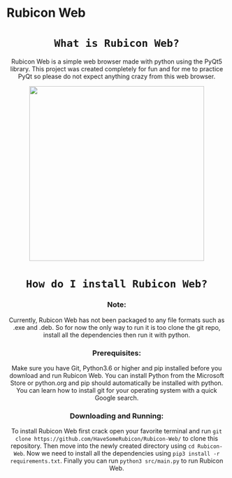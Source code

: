 <h1 align="left">Rubicon Web</h1>


<p align="center">
  <h1 align="center">
    <code>What is Rubicon Web?</code>
  </h1>
  <p align="center">Rubicon Web is a simple web browser made with python using the PyQt5 library. This project was created completely for fun and for me to practice PyQt so please do not expect anything crazy from this web browser.</p>
  <p align="center">
    <img src="https://i.imgur.com/6b5KuwJ.png" width="400" />
  </p>
</p>





<p align="center">
  <h1 align="center">
    <code>How do I install Rubicon Web?</code>
  </h1>
  
  <h3 align="center">
    Note:
  </h3>
  
  <p align="center">
  Currently, Rubicon Web has not been packaged to any file formats such as .exe and .deb. So for now the only way to run it is too clone the git repo, install all the dependencies then run it with python.
  </p>
  
  <h3 align="center">
    Prerequisites:
  </h3>
  
  <p align="center">Make sure you have Git, Python3.6 or higher and pip installed before you download and run Rubicon Web. You can install Python from the Microsoft Store or python.org and pip should automatically be installed with python. You can learn how to install git for your operating system with a quick Google search.</p>
    
  <h3 align="center">
    Downloading and Running:
  </h3>
  
  <p align="center">
  To install Rubicon Web first crack open your favorite terminal and run 
    <code>git clone https://github.com/HaveSomeRubicon/Rubicon-Web/</code> 
  to clone this repository. Then move into the newly created directory using 
    <code>cd Rubicon-Web</code>.
   Now we need to install all the dependencies using 
    <code>pip3 install -r requirements.txt</code>.
   Finally you can run <code>python3 src/main.py</code> to run Rubicon Web.</p>
</p>
